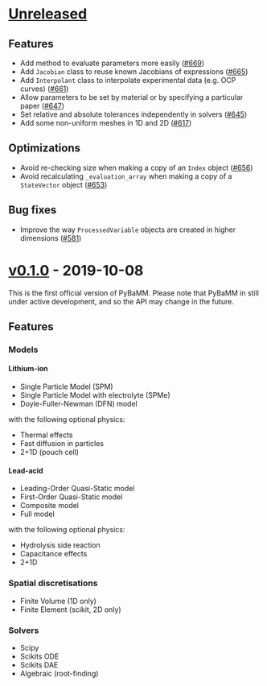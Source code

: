 # [Unreleased](https://github.com/pybamm-team/PyBaMM)

## Features

-   Add method to evaluate parameters more easily ([#669](https://github.com/pybamm-team/PyBaMM/pull/669))
-   Add `Jacobian` class to reuse known Jacobians of expressions ([#665](https://github.com/pybamm-team/PyBaMM/pull/670))
-   Add `Interpolant` class to interpolate experimental data (e.g. OCP curves) ([#661](https://github.com/pybamm-team/PyBaMM/pull/661))
-   Allow parameters to be set by material or by specifying a particular paper ([#647](https://github.com/pybamm-team/PyBaMM/pull/647))
-   Set relative and absolute tolerances independently in solvers ([#645](https://github.com/pybamm-team/PyBaMM/pull/645))
-   Add some non-uniform meshes in 1D and 2D ([#617](https://github.com/pybamm-team/PyBaMM/pull/617))

## Optimizations

-   Avoid re-checking size when making a copy of an `Index` object ([#656](https://github.com/pybamm-team/PyBaMM/pull/656))
-   Avoid recalculating `_evaluation_array` when making a copy of a `StateVector` object ([#653](https://github.com/pybamm-team/PyBaMM/pull/653))

## Bug fixes

-   Improve the way `ProcessedVariable` objects are created in higher dimensions ([#581](https://github.com/pybamm-team/PyBaMM/pull/581))

# [v0.1.0](https://github.com/pybamm-team/PyBaMM/tree/v0.1.0) - 2019-10-08

This is the first official version of PyBaMM.
Please note that PyBaMM in still under active development, and so the API may change in the future.

## Features

### Models

#### Lithium-ion

- Single Particle Model (SPM)
- Single Particle Model with electrolyte (SPMe)
- Doyle-Fuller-Newman (DFN) model

with the following optional physics:

- Thermal effects
- Fast diffusion in particles
- 2+1D (pouch cell)

#### Lead-acid

- Leading-Order Quasi-Static model
- First-Order Quasi-Static model
- Composite model
- Full model

with the following optional physics:

- Hydrolysis side reaction
- Capacitance effects
- 2+1D


### Spatial discretisations

- Finite Volume (1D only)
- Finite Element (scikit, 2D only)

### Solvers

- Scipy
- Scikits ODE
- Scikits DAE
- Algebraic (root-finding)
